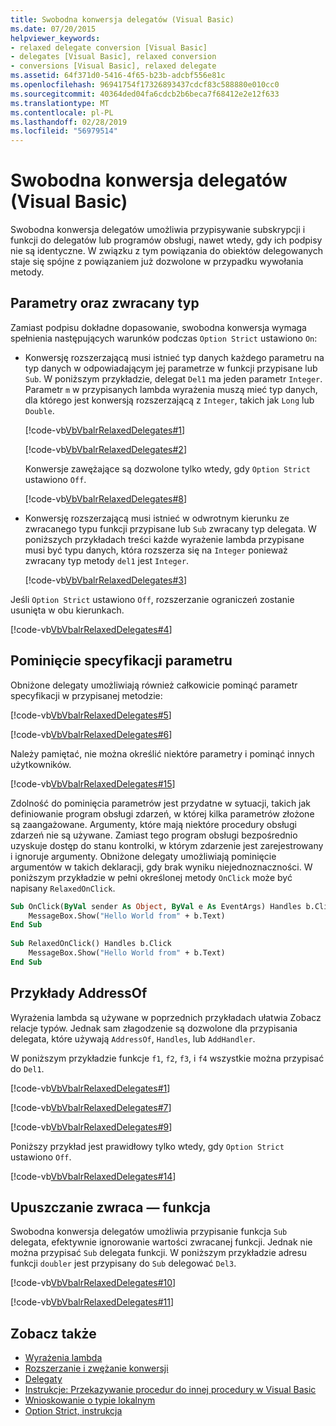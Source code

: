 ```yaml
---
title: Swobodna konwersja delegatów (Visual Basic)
ms.date: 07/20/2015
helpviewer_keywords:
- relaxed delegate conversion [Visual Basic]
- delegates [Visual Basic], relaxed conversion
- conversions [Visual Basic], relaxed delegate
ms.assetid: 64f371d0-5416-4f65-b23b-adcbf556e81c
ms.openlocfilehash: 96941754f17326893437cdcf83c588880e010cc0
ms.sourcegitcommit: 40364ded04fa6cdcb2b6beca7f68412e2e12f633
ms.translationtype: MT
ms.contentlocale: pl-PL
ms.lasthandoff: 02/28/2019
ms.locfileid: "56979514"
---
```

# <a name="relaxed-delegate-conversion-visual-basic"></a>Swobodna konwersja delegatów (Visual Basic)
Swobodna konwersja delegatów umożliwia przypisywanie subskrypcji i funkcji do delegatów lub programów obsługi, nawet wtedy, gdy ich podpisy nie są identyczne. W związku z tym powiązania do obiektów delegowanych staje się spójne z powiązaniem już dozwolone w przypadku wywołania metody.  
  
## <a name="parameters-and-return-type"></a>Parametry oraz zwracany typ  
 Zamiast podpisu dokładne dopasowanie, swobodna konwersja wymaga spełnienia następujących warunków podczas `Option Strict` ustawiono `On`:  
  
-   Konwersję rozszerzającą musi istnieć typ danych każdego parametru na typ danych w odpowiadającym jej parametrze w funkcji przypisane lub `Sub`. W poniższym przykładzie, delegat `Del1` ma jeden parametr `Integer`. Parametr `m` w przypisanych lambda wyrażenia muszą mieć typ danych, dla którego jest konwersją rozszerzającą z `Integer`, takich jak `Long` lub `Double`.  
  
     [!code-vb[VbVbalrRelaxedDelegates#1](~/samples/snippets/visualbasic/VS_Snippets_VBCSharp/VbVbalrRelaxedDelegates/VB/Module1.vb#1)]  
  
     [!code-vb[VbVbalrRelaxedDelegates#2](~/samples/snippets/visualbasic/VS_Snippets_VBCSharp/VbVbalrRelaxedDelegates/VB/Module1.vb#2)]  
  
     Konwersje zawężające są dozwolone tylko wtedy, gdy `Option Strict` ustawiono `Off`.  
  
     [!code-vb[VbVbalrRelaxedDelegates#8](~/samples/snippets/visualbasic/VS_Snippets_VBCSharp/VbVbalrRelaxedDelegates/VB/Module2.vb#8)]  
  
-   Konwersję rozszerzającą musi istnieć w odwrotnym kierunku ze zwracanego typu funkcji przypisane lub `Sub` zwracany typ delegata. W poniższych przykładach treści każde wyrażenie lambda przypisane musi być typu danych, która rozszerza się na `Integer` ponieważ zwracany typ metody `del1` jest `Integer`.  
  
     [!code-vb[VbVbalrRelaxedDelegates#3](~/samples/snippets/visualbasic/VS_Snippets_VBCSharp/VbVbalrRelaxedDelegates/VB/Module1.vb#3)]  
  
 Jeśli `Option Strict` ustawiono `Off`, rozszerzanie ograniczeń zostanie usunięta w obu kierunkach.  
  
 [!code-vb[VbVbalrRelaxedDelegates#4](~/samples/snippets/visualbasic/VS_Snippets_VBCSharp/VbVbalrRelaxedDelegates/VB/Module2.vb#4)]  
  
## <a name="omitting-parameter-specifications"></a>Pominięcie specyfikacji parametru  
 Obniżone delegaty umożliwiają również całkowicie pominąć parametr specyfikacji w przypisanej metodzie:  
  
 [!code-vb[VbVbalrRelaxedDelegates#5](~/samples/snippets/visualbasic/VS_Snippets_VBCSharp/VbVbalrRelaxedDelegates/VB/Module1.vb#5)]  
  
 [!code-vb[VbVbalrRelaxedDelegates#6](~/samples/snippets/visualbasic/VS_Snippets_VBCSharp/VbVbalrRelaxedDelegates/VB/Module1.vb#6)]  
  
 Należy pamiętać, nie można określić niektóre parametry i pominąć innych użytkowników.  
  
 [!code-vb[VbVbalrRelaxedDelegates#15](~/samples/snippets/visualbasic/VS_Snippets_VBCSharp/VbVbalrRelaxedDelegates/VB/Module1.vb#15)]  
  
 Zdolność do pominięcia parametrów jest przydatne w sytuacji, takich jak definiowanie program obsługi zdarzeń, w której kilka parametrów złożone są zaangażowane. Argumenty, które mają niektóre procedury obsługi zdarzeń nie są używane. Zamiast tego program obsługi bezpośrednio uzyskuje dostęp do stanu kontrolki, w którym zdarzenie jest zarejestrowany i ignoruje argumenty. Obniżone delegaty umożliwiają pominięcie argumentów w takich deklaracji, gdy brak wyniku niejednoznaczności. W poniższym przykładzie w pełni określonej metody `OnClick` może być napisany `RelaxedOnClick`.  
  
```vb  
Sub OnClick(ByVal sender As Object, ByVal e As EventArgs) Handles b.Click  
    MessageBox.Show("Hello World from" + b.Text)  
End Sub  
  
Sub RelaxedOnClick() Handles b.Click  
    MessageBox.Show("Hello World from" + b.Text)  
End Sub  
```  
  
## <a name="addressof-examples"></a>Przykłady AddressOf  
 Wyrażenia lambda są używane w poprzednich przykładach ułatwia Zobacz relacje typów. Jednak sam złagodzenie są dozwolone dla przypisania delegata, które używają `AddressOf`, `Handles`, lub `AddHandler`.  
  
 W poniższym przykładzie funkcje `f1`, `f2`, `f3`, i `f4` wszystkie można przypisać do `Del1`.  
  
 [!code-vb[VbVbalrRelaxedDelegates#1](~/samples/snippets/visualbasic/VS_Snippets_VBCSharp/VbVbalrRelaxedDelegates/VB/Module1.vb#1)]  
  
 [!code-vb[VbVbalrRelaxedDelegates#7](~/samples/snippets/visualbasic/VS_Snippets_VBCSharp/VbVbalrRelaxedDelegates/VB/Module1.vb#7)]  
  
 [!code-vb[VbVbalrRelaxedDelegates#9](~/samples/snippets/visualbasic/VS_Snippets_VBCSharp/VbVbalrRelaxedDelegates/VB/Module1.vb#9)]  
  
 Poniższy przykład jest prawidłowy tylko wtedy, gdy `Option Strict` ustawiono `Off`.  
  
 [!code-vb[VbVbalrRelaxedDelegates#14](~/samples/snippets/visualbasic/VS_Snippets_VBCSharp/VbVbalrRelaxedDelegates/VB/Module2.vb#14)]  
  
## <a name="dropping-function-returns"></a>Upuszczanie zwraca — funkcja  
 Swobodna konwersja delegatów umożliwia przypisanie funkcja `Sub` delegata, efektywnie ignorowanie wartości zwracanej funkcji. Jednak nie można przypisać `Sub` delegata funkcji. W poniższym przykładzie adresu funkcji `doubler` jest przypisany do `Sub` delegować `Del3`.  
  
 [!code-vb[VbVbalrRelaxedDelegates#10](~/samples/snippets/visualbasic/VS_Snippets_VBCSharp/VbVbalrRelaxedDelegates/VB/Module1.vb#10)]  
  
 [!code-vb[VbVbalrRelaxedDelegates#11](~/samples/snippets/visualbasic/VS_Snippets_VBCSharp/VbVbalrRelaxedDelegates/VB/Module1.vb#11)]  
  
## <a name="see-also"></a>Zobacz także
- [Wyrażenia lambda](../../../../visual-basic/programming-guide/language-features/procedures/lambda-expressions.md)
- [Rozszerzanie i zwężanie konwersji](../../../../visual-basic/programming-guide/language-features/data-types/widening-and-narrowing-conversions.md)
- [Delegaty](../../../../visual-basic/programming-guide/language-features/delegates/index.md)
- [Instrukcje: Przekazywanie procedur do innej procedury w Visual Basic](../../../../visual-basic/programming-guide/language-features/delegates/how-to-pass-procedures-to-another-procedure.md)
- [Wnioskowanie o typie lokalnym](../../../../visual-basic/programming-guide/language-features/variables/local-type-inference.md)
- [Option Strict, instrukcja](../../../../visual-basic/language-reference/statements/option-strict-statement.md)
